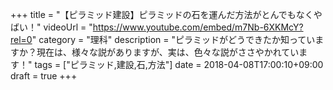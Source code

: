 +++
title =  "【ピラミッド建設】ピラミッドの石を運んだ方法がとんでもなくやばい！"
videoUrl = "https://www.youtube.com/embed/m7Nb-6XKMcY?rel=0"
category = "理科"
description = "ピラミッドがどうできたか知っていますか？現在は、様々な説がありますが、実は、色々な説がささやかれています！"
tags = ["ピラミッド,建設,石,方法"]
date = 2018-04-08T17:00:10+09:00
draft = true
+++

